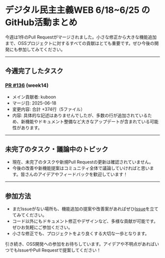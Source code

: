 # デジタル民主主義WEB 6/18~6/25 のGitHub活動まとめ

今週は1件のPull Requestがマージされました。小さな修正から大きな機能追加まで、OSSプロジェクトに対するすべての貢献はとても重要です。ぜひ今後の開発にも参加してみてください。

---

## 今週完了したタスク

### [PR #136](https://github.com/digitaldemocracy2030/website/pull/136) (week14)
- メイン貢献者: kuboon
- マージ日: 2025-06-18
- 変更内容: 合計 +374行（5ファイル）
- 内容: 具体的な記述はありませんでしたが、多数の行が追加されているため、新機能やドキュメント整備など大きなアップデートが含まれている可能性があります。

---

## 未完了のタスク・議論中のトピック

- 現在、未完了のタスクや新規Pull Requestの更新は確認されていません。  
- 今後の改善や新機能提案はコミュニティ全体で議論していければと思います。皆さんのアイデアやフィードバックを歓迎しています！

---

## 参加方法
- まだIssueがない場所も、機能追加の提案や改善案があればぜひ[Issue](https://github.com/digitaldemocracy2030/website/issues)を立ててみてください。  
- コード以外にもドキュメント修正やデザインなど、多様な貢献が可能です。ぜひお気軽にご参加ください。  
- 小さな修正でも、プロジェクトをより良くする大切な一歩となります。  

引き続き、OSS開発への参加をお待ちしています。アイデアや不明点があればいつでもIssueやPull Requestで提案してください！  